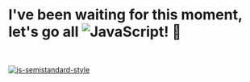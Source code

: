 # I've been waiting for this moment, let's go all ![JavaScript](https://img.shields.io/badge/javascript-%23323330.svg?style=for-the-badge&logo=javascript&logoColor=%23F7DF1E)! 🤩
<br>

[![js-semistandard-style](https://raw.githubusercontent.com/standard/semistandard/master/badge.svg)](https://github.com/standard/semistandard)
